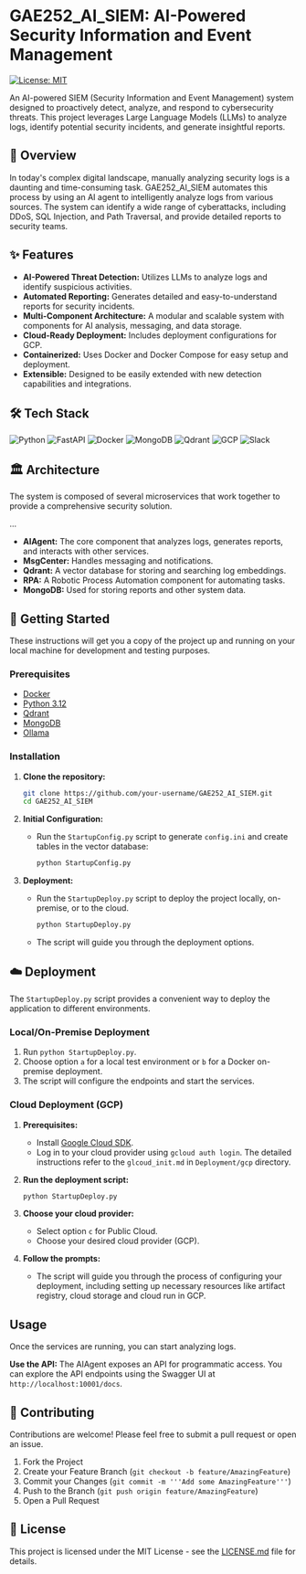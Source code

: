 # GAE252_AI_SIEM: AI-Powered Security Information and Event Management

[![License: MIT](https://img.shields.io/badge/License-MIT-yellow.svg)](https://opensource.org/licenses/MIT)

An AI-powered SIEM (Security Information and Event Management) system designed to proactively detect, analyze, and respond to cybersecurity threats. This project leverages Large Language Models (LLMs) to analyze logs, identify potential security incidents, and generate insightful reports.

## 🚀 Overview

In today's complex digital landscape, manually analyzing security logs is a daunting and time-consuming task. GAE252_AI_SIEM automates this process by using an AI agent to intelligently analyze logs from various sources. The system can identify a wide range of cyberattacks, including DDoS, SQL Injection, and Path Traversal, and provide detailed reports to security teams.

## ✨ Features

*   **AI-Powered Threat Detection:** Utilizes LLMs to analyze logs and identify suspicious activities.
*   **Automated Reporting:** Generates detailed and easy-to-understand reports for security incidents.
*   **Multi-Component Architecture:** A modular and scalable system with components for AI analysis, messaging, and data storage.
*   **Cloud-Ready Deployment:** Includes deployment configurations for GCP.
*   **Containerized:** Uses Docker and Docker Compose for easy setup and deployment.
*   **Extensible:** Designed to be easily extended with new detection capabilities and integrations.

## 🛠️ Tech Stack

![Python](https://img.shields.io/badge/python-3670A0?style=for-the-badge&logo=python&logoColor=ffdd54)
![FastAPI](https://img.shields.io/badge/FastAPI-005571?style=for-the-badge&logo=fastapi)
![Docker](https://img.shields.io/badge/docker-%230db7ed.svg?style=for-the-badge&logo=docker&logoColor=white)
![MongoDB](https://img.shields.io/badge/MongoDB-%234ea94b.svg?style=for-the-badge&logo=mongodb&logoColor=white)
![Qdrant](https://img.shields.io/badge/qdrant-%23E62F2B.svg?style=for-the-badge&logo=qdrant&logoColor=white)
![GCP](https://img.shields.io/badge/GCP-%234285F4.svg?style=for-the-badge&logo=google-cloud&logoColor=white)
![Slack](https://img.shields.io/badge/Slack-4A154B?style=for-the-badge&logo=slack&logoColor=white)

## 🏛️ Architecture

The system is composed of several microservices that work together to provide a comprehensive security solution.

...

*   **AIAgent:** The core component that analyzes logs, generates reports, and interacts with other services.
*   **MsgCenter:** Handles messaging and notifications.
*   **Qdrant:** A vector database for storing and searching log embeddings.
*   **RPA:** A Robotic Process Automation component for automating tasks.
*   **MongoDB:** Used for storing reports and other system data.

## 🏁 Getting Started

These instructions will get you a copy of the project up and running on your local machine for development and testing purposes.

### Prerequisites

*   [Docker](https://docs.docker.com/get-docker/)
*   [Python 3.12](https://www.python.org/downloads/)
*   [Qdrant](https://qdrant.tech/documentation/quickstart/)
*   [MongoDB](https://www.mongodb.com/docs/manual/tutorial/install-mongodb-community-with-docker/)
*   [Ollama](https://ollama.com/)

### Installation

1.  **Clone the repository:**
    ```bash
    git clone https://github.com/your-username/GAE252_AI_SIEM.git
    cd GAE252_AI_SIEM
    ```

2.  **Initial Configuration:**
    *   Run the `StartupConfig.py` script to generate `config.ini` and create tables in the vector database:
        ```bash
        python StartupConfig.py
        ```

3.  **Deployment:**
    *   Run the `StartupDeploy.py` script to deploy the project locally, on-premise, or to the cloud.
        ```bash
        python StartupDeploy.py
        ```
    *   The script will guide you through the deployment options.

## ☁️ Deployment

The `StartupDeploy.py` script provides a convenient way to deploy the application to different environments.

### Local/On-Premise Deployment

1.  Run `python StartupDeploy.py`.
2.  Choose option `a` for a local test environment or `b` for a Docker on-premise deployment.
3.  The script will configure the endpoints and start the services.

### Cloud Deployment (GCP)

1.  **Prerequisites:**
    *   Install [Google Cloud SDK](https://cloud.google.com/sdk/docs/install).
    *   Log in to your cloud provider using `gcloud auth login`. The detailed instructions refer to the `glcoud_init.md` in `Deployment/gcp` directory.

2.  **Run the deployment script:**
    ```bash
    python StartupDeploy.py
    ```

3.  **Choose your cloud provider:**
    *   Select option `c` for Public Cloud.
    *   Choose your desired cloud provider (GCP).

4.  **Follow the prompts:**
    *   The script will guide you through the process of configuring your deployment, including setting up necessary resources like artifact registry, cloud storage and cloud run in GCP.

## Usage

Once the services are running, you can start analyzing logs.

**Use the API:** The AIAgent exposes an API for programmatic access. You can explore the API endpoints using the Swagger UI at `http://localhost:10001/docs`.

## 🤝 Contributing

Contributions are welcome! Please feel free to submit a pull request or open an issue.

1.  Fork the Project
2.  Create your Feature Branch (`git checkout -b feature/AmazingFeature`)
3.  Commit your Changes (`git commit -m '''Add some AmazingFeature'''`)
4.  Push to the Branch (`git push origin feature/AmazingFeature`)
5.  Open a Pull Request

## 📄 License

This project is licensed under the MIT License - see the [LICENSE.md](LICENSE.md) file for details.
